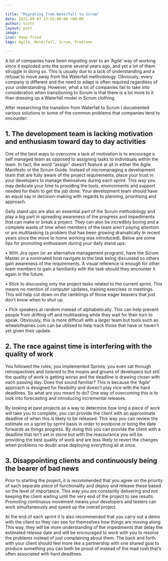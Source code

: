 ```yaml
---

title: "Migrating from Waterfall to Scrum"
date: 2021-09-07 13:52:00:00 +00:00
author: scott
layout: post
image: 
icon: deep-fried
tags: Agile, Waterfall, Scrum, Problems

---
```


A lot of companies have been migrating over to an ‘Agile’ way of working since it exploded onto the scene several years ago, and yet a lot of them struggle in doing so. This is usually due to a lack of understanding and a refusal to move away from the Waterfall methodology. Obviously, every company is different and the need to adapt is often required regardless of your understanding. However, what a lot of companies fail to take into consideration when transitioning to Scrum is that there is a lot more to it than dressing up a Waterfall model in Scrum clothing.

After researching the transition from Waterfall to Scrum I documented various solutions to some of the common problems that companies tend to encounter:

## 1. The development team is lacking motivation and enthusiasm toward day to day activities

One of the best ways to overcome a lack of motivation is to encourage a self managed team as opposed to assigning tasks to individuals within the team. In fact, the word “assign” doesn’t feature at all in either the Agile Manifesto or the Scrum Guide. Instead of micromanaging a development team that are fully aware of the project requirements, place your trust in your developers to manage themselves during each sprint. This way you may dedicate your time to providing the tools, environments and support needed for them to get the job done. Your development team should have an equal say in decision-making with regards to planning, prioritising and approach.

Daily stand ups are also an essential part of the Scrum methodology and play a big part in spreading awareness of the progress and impediments that can make or break a project. They can also be incredibly boring and a complete waste of time when members of the team aren’t paying attention or are multitasking (a problem that has been growing dramatically in recent years since the move to home working was introduced). Below are some tips for promoting enthusiasm during your daily stand ups:

• With Jira open (or an alternative management program), have the Scrum Master or a nominated host navigate to the task being discussed so others gain awareness of the requirements. A visual reference is enough for other team members to gain a familiarity with the task should they encounter it again in the future.

• Stick to discussing only the project tasks related to the current sprint. This means no mention of computer updates, training exercises or meetings. This will help cut down on the ramblings of those eager beavers that just don’t know when to shut up.

• Pick speakers at random instead of alphabetically. This can help prevent people from drifting off and multitasking while they wait for their turn to speak. Obviously, this is more difficult with a larger team but tools such as wheelofnames.com can be utilised to help track those that have or haven’t yet given their update.

## 2. The race against time is interfering with the quality of work

You followed the rules; you implemented Sprints; you even sat through retrospectives and listened to the moans and groans of developers but still the quality of work is getting worse and the deadline is drawing closer with each passing day. Does this sound familiar? This is because the ‘Agile’ approach is designed for flexibility and doesn’t play nice with the hard deadlines. So what are you meant to do? One way of overcoming this is to look into forecasting and introducing incremental releases.

By looking at past projects as a way to determine how long a piece of work will take you to complete, you can provide the client with an approximate deadline of when this is likely to be released. This way you can review the estimate on a sprint by sprint basis in order to postpone or bring the date forwards as things progress. By doing this you can provide the client with a deadline that isn’t set in stone but with the reassurance you will be providing the best quality of work and are less likely to revert the changes when problems no doubt arise deploying everything all at once. 

## 3. Disappointing clients and continuously being the bearer of bad news

Prior to starting the project, it is recommended that you agree on the priority of each separate piece of functionality and deploy and release these based on the level of importance. This way you are constantly delivering and not keeping the client waiting until the very end of the project to see results. Promoting continuous movement means your developers and testers can work simultaneously and speed up the overall project. 

At the end of each sprint it is also recommended that you carry out a demo with the client so they can see for themselves how things are moving along. This way, they will be more understanding of the impediments that delay the estimated release date and will be encouraged to work with you to resolve the problems instead of just complaining about them. The back and forth with your client should feel more like a partnership with one shared goal to produce something you can both be proud of instead of the mad rush that’s often associated with hard deadlines.
